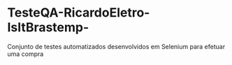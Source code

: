 # TesteQA-RicardoEletro-IsItBrastemp-
Conjunto de testes automatizados desenvolvidos em Selenium para efetuar uma compra
